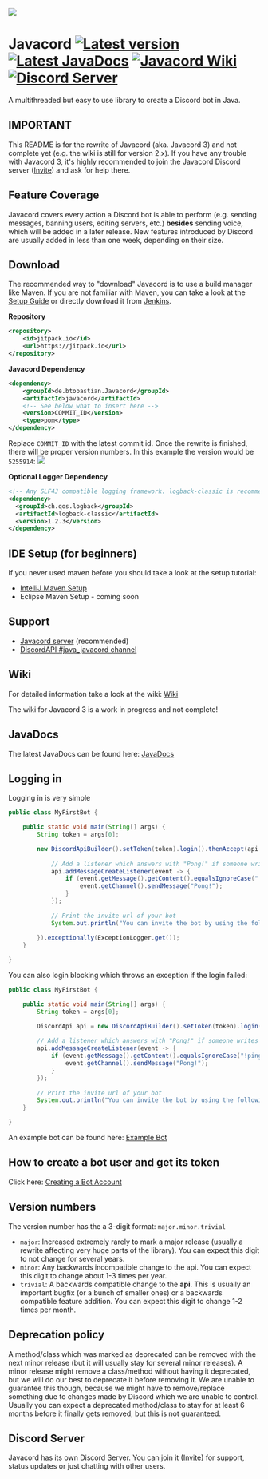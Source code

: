 ![](http://bastian-oppermann.de/javacord3_banner.png)
# Javacord <a href="#"><img src="https://img.shields.io/badge/Version-3.0.0-brightgreen.svg?&style=flat-square" alt="Latest version"></a> <a href="https://ci.javacord.org/javadoc/"><img src="https://img.shields.io/badge/JavaDoc-latest-yellow.svg?style=flat-square" alt="Latest JavaDocs"></a> <a href="https://github.com/BtoBastian/Javacord/wiki"><img src="https://img.shields.io/badge/Wiki-Home-red.svg?style=flat-square" alt="Javacord Wiki"></a> <a href="https://discord.gg/0qJ2jjyneLEgG7y3"><img src="https://img.shields.io/discord/151037561152733184.svg?colorB=%237289DA&label=Discord&style=flat-square" alt="Discord Server"></a>
A multithreaded but easy to use library to create a Discord bot in Java.

## IMPORTANT
This README is for the rewrite of Javacord (aka. Javacord 3) and not complete yet (e.g. the wiki is still for version 2.x).
If you have any trouble with Javacord 3, it's highly recommended to join the Javacord Discord server ([Invite](https://discord.gg/0qJ2jjyneLEgG7y3))
and ask for help there.

## Feature Coverage

Javacord covers every action a Discord bot is able to perform (e.g. sending messages, banning users, editing servers, etc.)
**besides** sending voice, which will be added in a later release. New features introduced by Discord are usually added
in less than one week, depending on their size.

## Download
The recommended way to "download" Javacord is to use a build manager like Maven.
If you are not familiar with Maven, you can take a look at the [Setup Guide](https://github.com/BtoBastian/Javacord/wiki#setup) 
or directly download it from [Jenkins](http://ci.ketrwu.de/job/Javacord/branch/master/lastSuccessfulBuild/).

**Repository**
```xml
<repository>
    <id>jitpack.io</id>
    <url>https://jitpack.io</url>
</repository>
```
**Javacord Dependency**
```xml
<dependency>
    <groupId>de.btobastian.Javacord</groupId>
    <artifactId>javacord</artifactId>
    <!-- See below what to insert here -->
    <version>COMMIT_ID</version>
    <type>pom</type>
</dependency>
```
Replace `COMMIT_ID` with the latest commit id. Once the rewrite is finished, there will be proper version numbers.
In this example the version would be `5255914`:
![](https://i.imgur.com/FSAYqVq.png)

**Optional Logger Dependency**
```xml
<!-- Any SLF4J compatible logging framework. logback-classic is recommended -->
<dependency>
  <groupId>ch.qos.logback</groupId>
  <artifactId>logback-classic</artifactId>
  <version>1.2.3</version>
</dependency>
```

## IDE Setup (for beginners)

If you never used maven before you should take a look at the setup tutorial:
* [IntelliJ Maven Setup](https://github.com/BtoBastian/Javacord3-Docs/wiki/How-to-setup-(IntelliJ-and-Maven))
* Eclipse Maven Setup - coming soon

## Support

* [Javacord server](https://discord.gg/0qJ2jjyneLEgG7y3) (recommended)
* [DiscordAPI #java_javacord channel](https://discord.gg/0SBTUU1wZTVXVKEo)

## Wiki

For detailed information take a look at the wiki: [Wiki](https://github.com/BtoBastian/Javacord3-Docs/wiki)

The wiki for Javacord 3 is a work in progress and not complete!

## JavaDocs
The latest JavaDocs can be found here: [JavaDocs](https://ci.javacord.org/javadoc/)

## Logging in

Logging in is very simple
```java
public class MyFirstBot {

    public static void main(String[] args) {
        String token = args[0];

        new DiscordApiBuilder().setToken(token).login().thenAccept(api -> {
            
            // Add a listener which answers with "Pong!" if someone writes "!ping"
            api.addMessageCreateListener(event -> {
                if (event.getMessage().getContent().equalsIgnoreCase("!ping")) {
                    event.getChannel().sendMessage("Pong!");
                }
            });
            
            // Print the invite url of your bot
            System.out.println("You can invite the bot by using the following url: " + api.createBotInvite());
            
        }).exceptionally(ExceptionLogger.get());
    }

}
```

You can also login blocking which throws an exception if the login failed:
```java
public class MyFirstBot {

    public static void main(String[] args) {
        String token = args[0];

        DiscordApi api = new DiscordApiBuilder().setToken(token).login().join();
        
        // Add a listener which answers with "Pong!" if someone writes "!ping"
        api.addMessageCreateListener(event -> {
            if (event.getMessage().getContent().equalsIgnoreCase("!ping")) {
                event.getChannel().sendMessage("Pong!");
            }
        });
        
        // Print the invite url of your bot
        System.out.println("You can invite the bot by using the following url: " + api.createBotInvite());
    }

}
```

An example bot can be found here: [Example Bot](https://github.com/BtoBastian/JavacordExampleBot)

## How to create a bot user and get its token 

Click here: [Creating a Bot Account](https://github.com/BtoBastian/Javacord3-Docs/wiki/Creating-a-Bot-Account)

## Version numbers

The version number has the a 3-digit format: `major.minor.trivial`
* `major`: Increased extremely rarely to mark a major release (usually a rewrite affecting very huge parts of the library).
 You can expect this digit to not change for several years.
* `minor`: Any backwards incompatible change to the api. You can expect this digit to change about 1-3 times per year.
* `trivial`: A backwards compatible change to the **api**. This is usually an important bugfix (or a bunch of smaller ones)
 or a backwards compatible feature addition. You can expect this digit to change 1-2 times per month.
 
## Deprecation policy

A method/class which was marked as deprecated can be removed with the next minor release (but it will usually stay for
several minor releases). A minor release might remove a class/method without having it deprecated, but we will do our
best to deprecate it before removing it. We are unable to guarantee this though, because we might have to remove/replace
something due to changes made by Discord which we are unable to control. Usually you can expect a deprecated method/class
to stay for at least 6 months before it finally gets removed, but this is not guaranteed.

## Discord Server

Javacord has its own Discord Server. You can join it ([Invite](https://discord.gg/0qJ2jjyneLEgG7y3)) for support,
status updates or just chatting with other users.